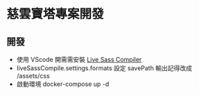 # 慈雲寶塔專案開發

## 開發
- 使用 VScode 開需需安裝 [Live Sass Compiler](https://marketplace.visualstudio.com/items?itemName=glenn2223.live-sass)
- liveSassCompile.settings.formats 設定 savePath 輸出記得改成 /assets/css
- 啟動環境 docker-compose up -d